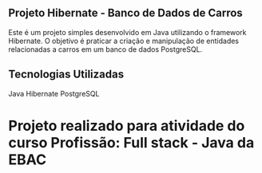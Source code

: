 
## Projeto Hibernate - Banco de Dados de Carros
Este é um projeto simples desenvolvido em Java utilizando o framework Hibernate. O objetivo é praticar a criação e manipulação de entidades relacionadas a carros em um banco de dados PostgreSQL.

## Tecnologias Utilizadas
Java
Hibernate
PostgreSQL

# Projeto realizado para atividade do curso Profissão: Full stack - Java da EBAC